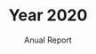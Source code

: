 ---
title: Year 2020
subtitle: Anual Report
layout: default
modal-id: 1
img: Yellow_Tulips_by_Kailanie.jpg
thumbnail: Yellow_Tulips_by_Kailanie.jpg
alt: image-alt
description: https://docs.google.com/spreadsheets/d/e/2PACX-1vQ7WYkhKTpQyGTnmSTaPhf9QC6WhIdAjBE6gLpCj8jq5nxC33i9nmQGjUCDN4K7kG3vaIrp9aCPtdoG/pubhtml?gid=0&single=true

---